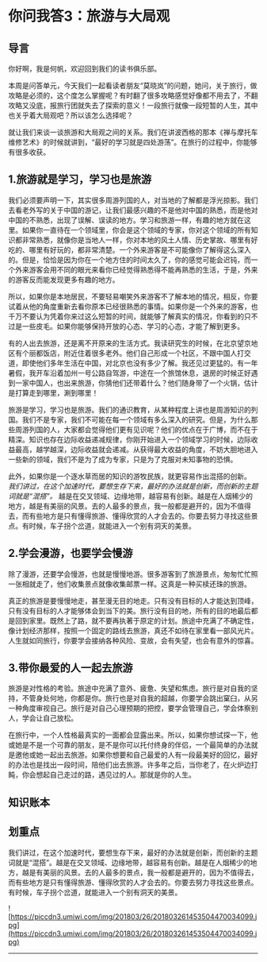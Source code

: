 # 你问我答3：旅游与大局观

## 导言

你好啊，我是何帆，欢迎回到我们的读书俱乐部。

本周是问答单元，今天我们一起看读者朋友“莫晓岚”的问题，她问，关于旅行，做攻略是必须的，这个度怎么掌握呢？有时翻了很多攻略感觉好像都不用去了，不翻攻略又没底，报旅行团就失去了探索的意义！一段旅行就像一段短暂的人生，其中也关乎着大局观吧？所以该怎么选择呢？

就让我们来谈一谈旅游和大局观之间的关系。我们在讲波西格的那本《禅与摩托车维修艺术》的时候就讲到，“最好的学习就是四处游荡”。在旅行的过程中，你能够有很多收获。

## 1.旅游就是学习，学习也是旅游

我们必须要声明一下，其实很多周游列国的人，对当地的了解都是浮光掠影。我们去看老外写的关于中国的游记，让我们最感兴趣的不是他对中国的熟悉，而是他对中国的不熟悉，出现了误解、误读的地方。学习和旅游一样，有趣的地方就在这里。如果你一直待在一个领域里，你会是这个领域的专家，你对这个领域的所有知识都非常熟悉，就像你是当地人一样，你对本地的风土人情、历史掌故、哪里有好吃的、哪里有好玩的，都非常清楚。一个外来游客是不可能像你了解得这么深入的。但是，恰恰是因为你在一个地方住的时间太久了，你的感觉可能会迟钝，而一个外来游客会用不同的眼光来看你已经觉得熟悉得不能再熟悉的生活，于是，外来的游客反而能发现更多有趣的地方。

所以，如果你是本地居民，不要轻易嘲笑外来游客不了解本地的情况，相反，你要试着从他的角度重新去看你原本已经很熟悉的事情。如果你是一个外来的游客，也千万不要认为凭着你来过这么短暂的时间，就能够了解真实的情况，你看到的只不过是一些皮毛。如果你能够保持开放的心态、学习的心态，才能了解到更多。

有的人出去旅游，还是离不开原来的生活方式。我读研究生的时候，在北京望京地区有个丽都饭店，附近住着很多老外。他们自己形成一个社区，不跟中国人打交道，即使他们多年生活在中国，对北京也没有多少了解。我还见过更猛的。有一年暑假，我开车沿着加州一号公路自驾游，中途在一个旅馆休息，退房的时候正好遇到一家中国人，也出来旅游，你猜他们还带着什么？他们随身带了一个火锅，估计是打算走到哪里，涮到哪里！

旅游是学习，学习也是旅游。我们的通识教育，从某种程度上讲也是周游知识的列国。我们不是专家，我们不可能在每一个领域有多么深入的研究。但是，为什么那些周游列国的人，大家都会觉得他们更有见识呢？他们的优点在于广博，而不在于精深。知识也存在边际收益递减规律，你刚开始进入一个领域学习的时候，边际收益最高，越学越深，边际收益就会递减。从获得最大收益的角度，不妨大胆地进入一些新的领域，我们不是为了成为专家，只是为了克服对未知事物的恐惧。

此外，如果你是一个逐水草而居的知识的游牧民族，就更容易作出混搭的创新。 *我们讲过，在这个加速时代，要想生存下来，最好的办法就是创新，而创新的主题词就是“混搭”。* 越是在交叉领域、边缘地带，越容易有创新。越是在人烟稀少的地方，越是有美丽的风景。去的人最多的景点，我一般都是避开的，因为不值得去，而有些地方是只有懂得旅游、懂得欣赏的人才会去的。你要去努力寻找这些景点。有时候，车子拐个岔道，就能进入一个别有洞天的美景。

## 2.学会漫游，也要学会慢游

除了漫游，还要学会慢游，也就是慢慢地游。很多游客到了旅游景点，匆匆忙忙照一张相就走了，他们收集景点就像收集邮票一样。这真是一种买椟还珠的旅游。

真正的旅游是要慢慢地走，甚至漫无目的地走。只有没有目标的人才能达到顶峰，只有没有目标的人才能够体会到当下的美。旅行没有目的地，所有的目的地最后都是回到家里。既然上了路，就不要再执著于原定的计划。旅途中充满了不确定性，像计划经济那样，按照一个固定的路线去旅游，真还不如待在家里看一部风光片。人生就如同旅行，你要学会接纳各种风险、变故，会有失望，也会有意外的惊喜。

## 3.带你最爱的人一起去旅游

旅游是对性格的考验。旅途中充满了意外、疲惫、失望和焦虑。旅行是对自我的坚持，不管身处何地，你都是你。旅行也是对自我的超越，你要学会跳出窠臼，从另一种角度审视自己。旅行是对自己心理预期的把控，要学会管理自己，学会体察别人，学会让自己放松。

在旅行中，一个人性格最真实的一面都会显露出来。所以，如果你想试探一下，他或她是不是一个可靠的朋友，是不是你可以托付终身的伴侣，一个最简单的办法就是邀他或她一起出去旅游。如果你想要和自己最爱的人有一段最美好的回忆，最好的办法也是找出一段时间，陪他们出去旅游。许多年之后，当你老了，在火炉边打盹，你会想起自己走过的路，遇见过的人。那就是你的人生。

## 知识账本

## 划重点

我们讲过，在这个加速时代，要想生存下来，最好的办法就是创新，而创新的主题词就是“混搭”。越是在交叉领域、边缘地带，越容易有创新。越是在人烟稀少的地方，越是有美丽的风景。去的人最多的景点，我一般都是避开的，因为不值得去，而有些地方是只有懂得旅游、懂得欣赏的人才会去的。你要去努力寻找这些景点。有时候，车子拐个岔道，就能进入一个别有洞天的美景。

![https://piccdn3.umiwi.com/img/201803/26/201803261453504470034099.jpg](https://piccdn3.umiwi.com/img/201803/26/201803261453504470034099.jpg)

---
